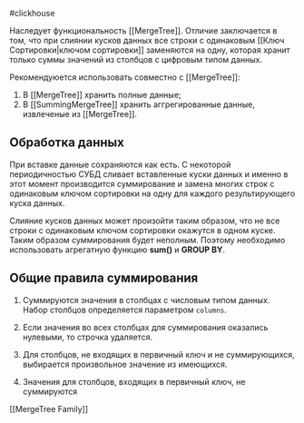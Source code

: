 #clickhouse 

Наследует функциональность [[MergeTree]]. Отличие заключается в том, что при слиянии кусков данных  все строки с одинаковым [[Ключ Сортировки|ключом сортировки]] заменяются на одну, которая хранит только суммы значений из столбцов с цифровым типом данных.

Рекомендуюется использовать совместно с [[MergeTree]]:
1. В [[MergeTree]] хранить полные данные;
2. В [[SummingMergeTree]] хранить аггрегированные данные, извлеченые из [[MergeTree]].

## Обработка данных

При вставке данные сохраняются как есть. С некоторой периодичностью СУБД сливает вставленные куски данных и именно в этот момент производится суммирование и замена многих строк с одинаковым ключом сортировки на одну для каждого результирующего куска данных.

Слияние кусков данных может произойти таким образом, что не все строки с одинаковым ключом сортировки окажутся в одном куске. Таким образом суммирования будет неполным. Поэтому необходимо использовать агрегатную функцию  **sum()** и **GROUP BY**.

## Общие правила суммирования

1. Суммируются значения в столбцах с числовым типом данных. Набор столбцов определяется параметром `columns`.

2. Если значения во всех столбцах для суммирования оказались нулевыми, то строчка удаляется.

3. Для столбцов, не входящих в первичный ключ и не суммирующихся, выбирается произвольное значение из имеющихся.

4. Значения для столбцов, входящих в первичный ключ, не суммируются

[[MergeTree Family]]
